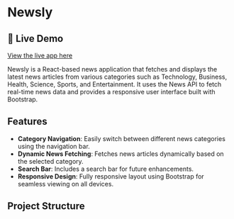 
# Newsly

## 🚀 Live Demo

[View the live app here](https://your-demo-link.com)


Newsly is a React-based news application that fetches and displays the latest news articles from various categories such as Technology, Business, Health, Science, Sports, and Entertainment. It uses the News API to fetch real-time news data and provides a responsive user interface built with Bootstrap.

## Features

- **Category Navigation**: Easily switch between different news categories using the navigation bar.
- **Dynamic News Fetching**: Fetches news articles dynamically based on the selected category.
- **Search Bar**: Includes a search bar for future enhancements.
- **Responsive Design**: Fully responsive layout using Bootstrap for seamless viewing on all devices.

## Project Structure
